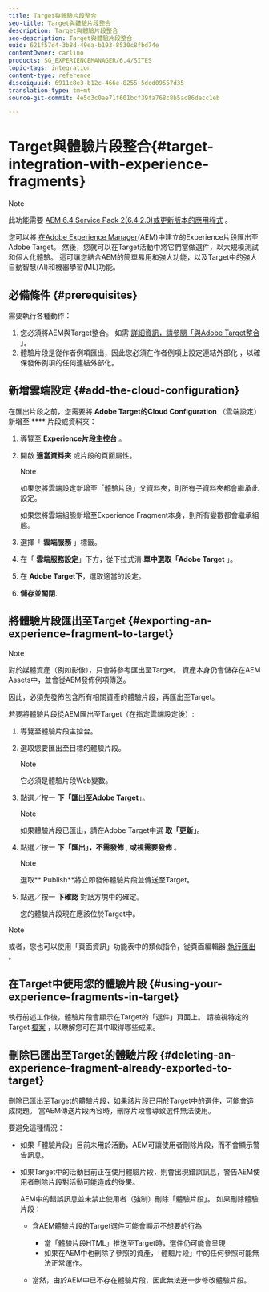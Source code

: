 ```yaml
---
title: Target與體驗片段整合
seo-title: Target與體驗片段整合
description: Target與體驗片段整合
seo-description: Target與體驗片段整合
uuid: 621f57d4-3b8d-49ea-b193-8530c8fbd74e
contentOwner: carlino
products: SG_EXPERIENCEMANAGER/6.4/SITES
topic-tags: integration
content-type: reference
discoiquuid: 6911c8e3-b12c-466e-8255-5dcd09557d35
translation-type: tm+mt
source-git-commit: 4e5d3c0ae71f601bcf39fa768c8b5ac86decc1eb

---
```



# Target與體驗片段整合{#target-integration-with-experience-fragments}

>[!NOTE]
>
>此功能需要 [AEM 6.4 Service Pack 2(6.4.2.0)或更新版本的應用程式](/help/release-notes/sp-release-notes.md) 。

您可以將 [在Adobe Experience Manager](/help/sites-authoring/experience-fragments.md)(AEM)中建立的Experience片段匯出至Adobe Target。 然後，您就可以在Target活動中將它們當做選件，以大規模測試和個人化體驗。 這可讓您結合AEM的簡單易用和強大功能，以及Target中的強大自動智慧(AI)和機器學習(ML)功能。

## 必備條件 {#prerequisites}

需要執行各種動作：

1. 您必須將AEM與Target整合。 如需 [詳細資訊，請參閱「與Adobe Target整合](/help/sites-administering/target.md) 」。
1. 體驗片段是從作者例項匯出，因此您必須在作者例項上設定連結外部化 [](/help/sites-developing/externalizer.md) ，以確保發佈例項的任何連結外部化。

## 新增雲端設定 {#add-the-cloud-configuration}

在匯出片段之前，您需要將 **Adobe Target的Cloud Configuration** （雲端設定）新增至 **** 片段或資料夾：

1. 導覽至 **Experience片段主控台** 。
1. 開啟 **適當資料夾** 或片段的頁面屬性。

   >[!NOTE]
   >
   >如果您將雲端設定新增至「體驗片段」父資料夾，則所有子資料夾都會繼承此設定。
   >
   >如果您將雲端組態新增至Experience Fragment本身，則所有變數都會繼承組態。

1. 選擇「 **雲端服務** 」標籤。

1. 在「 **雲端服務設定**」下方，從下拉式清 **單中選取「Adobe Target** 」。
1. 在 **Adobe Target下**，選取適當的設定。

1. **儲存並關閉**.

## 將體驗片段匯出至Target {#exporting-an-experience-fragment-to-target}

>[!NOTE]
>
>對於媒體資產（例如影像），只會將參考匯出至Target。 資產本身仍會儲存在AEM Assets中，並會從AEM發佈例項傳送。
>
>因此，必須先發佈包含所有相關資產的體驗片段，再匯出至Target。

若要將體驗片段從AEM匯出至Target（在指定雲端設定後）:

1. 導覽至體驗片段主控台。
1. 選取您要匯出至目標的體驗片段。

   >[!NOTE]
   >
   >它必須是體驗片段Web變數。

1. 點選／按一 **下「匯出至Adobe Target**」。

   >[!NOTE]
   >
   >如果體驗片段已匯出，請在Adobe Target中選 **取「更新」**。

1. 點選／按一 **下「匯出」，不需發佈** , **或視需要發佈** 。

   >[!NOTE]
   >
   >選取** Publish**將立即發佈體驗片段並傳送至Target。

1. 點選／按一 **下確認** 對話方塊中的確定。

   您的體驗片段現在應該位於Target中。

>[!NOTE]
>
>或者，您也可以使用「頁面資訊」功能表中的類似指令，從頁面編輯器 [執行匯出](/help/sites-authoring/author-environment-tools.md#page-information) 。

## 在Target中使用您的體驗片段 {#using-your-experience-fragments-in-target}

執行前述工作後，體驗片段會顯示在Target的「選件」頁面上。 請檢視特定的Target [檔案](https://experiencecloud.adobe.com/resources/help/en_US/target/target/aem-experience-fragments.html) ，以瞭解您可在其中取得哪些成果。

## 刪除已匯出至Target的體驗片段 {#deleting-an-experience-fragment-already-exported-to-target}

刪除已匯出至Target的體驗片段，如果該片段已用於Target中的選件，可能會造成問題。 當AEM傳送片段內容時，刪除片段會導致選件無法使用。

要避免這種情況：

* 如果「體驗片段」目前未用於活動，AEM可讓使用者刪除片段，而不會顯示警告訊息。
* 如果Target中的活動目前正在使用體驗片段，則會出現錯誤訊息，警告AEM使用者刪除片段對活動可能造成的後果。

   AEM中的錯誤訊息並未禁止使用者（強制）刪除「體驗片段」。 如果刪除體驗片段：

   * 含AEM體驗片段的Target選件可能會顯示不想要的行為

      * 當「體驗片段HTML」推送至Target時，選件仍可能會呈現
      * 如果在AEM中也刪除了參照的資產，「體驗片段」中的任何參照可能無法正常運作。
   * 當然，由於AEM中已不存在體驗片段，因此無法進一步修改體驗片段。


